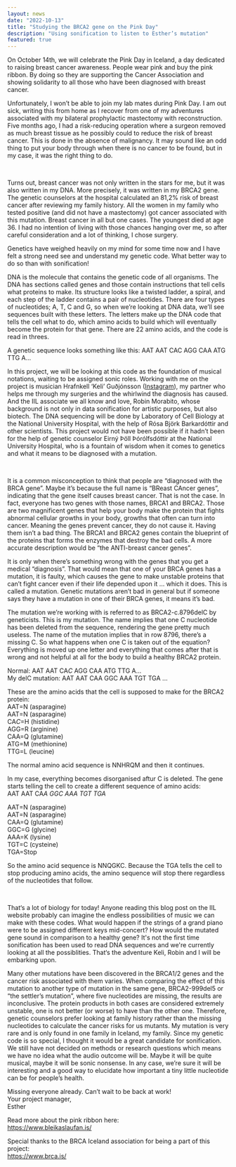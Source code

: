 ```yaml
---
layout: news
date: "2022-10-13"
title: "Studying the BRCA2 gene on the Pink Day"
description: "Using sonification to listen to Esther’s mutation"
featured: true
---
```


<script>
import CaptionedImage from "../../components/Images/CaptionedImage.svelte"
</script>

On October 14th, we will celebrate the Pink Day in Iceland, a day dedicated to raising breast cancer awareness. People wear pink and buy the pink ribbon. By doing so they are supporting the Cancer Association and showing solidarity to all those who have been diagnosed with breast cancer.

Unfortunately, I won’t be able to join my lab mates during Pink Day. I am out sick, writing this from home as I recover from one of my adventures associated with my bilateral prophylactic mastectomy with reconstruction. Five months ago, I had a risk-reducing operation where a surgeon removed as much breast tissue as he possibly could to reduce the risk of breast cancer. This is done in the absence of malignancy. It may sound like an odd thing to put your body through when there is no cancer to be found, but in my case, it was the right thing to do. 

<br />

<CaptionedImage
src="news/esther_pink.jpg"
alt="A young woman standing in front of a pink shelving system in the laboratory"
caption="Esther Thorvalds at the Yellow Lab turned pink for the day"/>

Turns out, breast cancer was not only written in the stars for me, but it was also written in my DNA. More precisely, it was written in my BRCA2 gene. The genetic counselors at the hospital calculated an 81,2% risk of breast cancer after reviewing my family history. All the women in my family who tested positive (and did not have a mastectomy) got cancer associated with this mutation. Breast cancer in all but one cases. The youngest died at age 36. I had no intention of living with those chances hanging over me, so after careful consideration and a lot of thinking, I chose surgery.

Genetics have weighed heavily on my mind for some time now and I have felt a strong need see and understand my genetic code. What better way to do so than with sonification!

DNA is the molecule that contains the genetic code of all organisms. The DNA has sections called genes and those contain instructions that tell cells what proteins to make. Its structure looks like a twisted ladder, a spiral, and each step of the ladder contains a pair of nucleotides. There are four types of nucleotides; A, T, C and G, so when we’re looking at DNA data, we’ll see sequences built with these letters. The letters make up the DNA code that tells the cell what to do, which amino acids to build which will eventually become the protein for that gene. There are 22 amino acids, and the code is read in threes. 

A genetic sequence looks something like this:
AAT AAT CAC AGG CAA ATG TTG A...

In this project, we will be looking at this code as the foundation of musical notations, waiting to be assigned sonic roles. Working with me on the project is musician Hrafnkell ‘Keli’ Guðjónsson (<a href="https://www.instagram.com/keli1989/">Instagram</a>), my partner who helps me through my surgeries and the whirlwind the diagnosis has caused. And the IIL associate we all know and love, Robin Morabito, whose background is not only in data sonification for artistic purposes, but also biotech. The DNA sequencing will be done by Laboratory of Cell Biology at the National University Hospital, with the help of Rósa Björk Barkardóttir and other scientists. This project would not have been possible if it hadn’t been for the help of genetic counselor Eirný Þöll Þórólfsdóttir at the National University Hospital, who is a fountain of wisdom when it comes to genetics and what it means to be diagnosed with a mutation.


<br />

<CaptionedImage
src="news/keli_pink_small.jpg"
alt="A young man with afro setting up a drum kit in a musical pink lit studio"
caption="Hrafnkell Örn Guðjónsson at Sundlaugin Studio, also turned pink for the day"/>

It is a common misconception to think that people are “diagnosed with the BRCA gene”. Maybe it’s because the full name is “BReast CAncer genes”, indicating that the gene itself causes breast cancer. That is not the case. In fact, everyone has two genes with those names, BRCA1 and BRCA2. Those are two magnificent genes that help your body make the protein that fights abnormal cellular growths in your body, growths that often can turn into cancer. Meaning the genes prevent cancer, they do not cause it. Having them isn’t a bad thing. The BRCA1 and BRCA2 genes contain the blueprint of the proteins that forms the enzymes that destroy the bad cells. A more accurate description would be “the ANTI-breast cancer genes”.

It is only when there’s something wrong with the genes that you get a medical “diagnosis”. That would mean that one of your BRCA genes has a mutation, it is faulty, which causes the gene to make unstable proteins that can’t fight cancer even if their life depended upon it … which it does. This is called a mutation. Genetic mutations aren’t bad in general but if someone says they have a mutation in one of their BRCA genes, it means it’s bad. 

The mutation we’re working with is referred to as BRCA2-c.8796delC by geneticists. This is my mutation. The name implies that one C nucleotide has been deleted from the sequence, rendering the gene pretty much useless. The name of the mutation implies that in row 8796, there’s a missing C. So what happens when one C is taken out of the equation? Everything is moved up one letter and everything that comes after that is wrong and not helpful at all for the body to build a healthy BRCA2 protein.

Normal: AAT AAT CA<em>C</em> AGG CAA ATG TTG A... <br />
My delC mutation: AAT AAT CAA GGC AAA TGT TGA ...
<br />

These are the amino acids that the cell is supposed to make for the BRCA2 protein: <br />
AAT=N (asparagine)<br />
AAT=N (asparagine)<br />
CA<em>C</em>=H (histidine)<br />
AGG=R (arginine)<br />
CAA=Q (glutamine)<br />
ATG=M (methionine)<br />
TTG=L (leucine)<br />
 
The normal amino acid sequence is NNHRQM and then it continues. 
 
In my case, everything becomes disorganised aftur C is deleted. The gene starts telling the cell to create a different sequence of amino acids: <br />
AAT AAT CA<em>A GGC AAA TGT TGA</em>
 
AAT=N (asparagine)<br />
AAT=N (asparagine)<br />
CAA=Q (glutamine)<br />
GGC=G (glycine)<br />
AAA=K (lysine)<br />
TGT=C (cysteine)<br />
TGA=Stop<br />
 
So the amino acid sequence is NNQGKC. Because the TGA tells the cell to stop producing amino acids, the amino sequence will stop there regardless of the nucleotides that follow. 

<br />

<CaptionedImage
src="news/robin_pink.jpg"
alt="A young person sitting in front of a laptop and a computer monitor by a pink desk filled with books and technical elements, on their hand is an electronic glove with loads of chords plugged in"
caption="Robin Morabito, sonification and biotech master, working hard on their project this summer at the Yellow Lab – turned pink of course"/>

That‘s a lot of biology for today! Anyone reading this blog post on the IIL website probably can imagine the endless possibilities of music we can make with these codes. What would happen if the strings of a grand piano were to be assigned different keys mid-concert? How would the mutated gene sound in comparison to a healthy gene? It's not the first time sonification has been used to read DNA sequences and we're currently looking at all the possiblities. That‘s the adventure Keli, Robin and I will be embarking upon.

Many other mutations have been discovered in the BRCA1/2 genes and the cancer risk associated with them varies. When comparing the effect of this mutation to another type of mutation in the same gene, BRCA2-999del5 or “the settler’s mutation”, where five nucleotides are missing, the results are inconclusive. The protein products in both cases are considered extremely unstable, one is not better (or worse) to have than the other one. Therefore, genetic counselors prefer looking at family history rather than the missing nucleotides to calculate the cancer risks for us mutants. My mutation is very rare and is only found in one family in Iceland, my family. Since my genetic code is so special, I thought it would be a great candidate for sonification. We still have not decided on methods or research questions which means we have no idea what the audio outcome will be. Maybe it will be quite musical, maybe it will be sonic nonsense. In any case, we’re sure it will be interesting and a good way to elucidate how important a tiny little nucleotide can be for people’s health.

Missing everyone already. Can’t wait to be back at work! <br />
Your project manager,<br />
Esther

Read more about the pink ribbon here:  <br />
https://www.bleikaslaufan.is/

Special thanks to the BRCA Iceland association for being a part of this project: <br />
https://www.brca.is/ 
